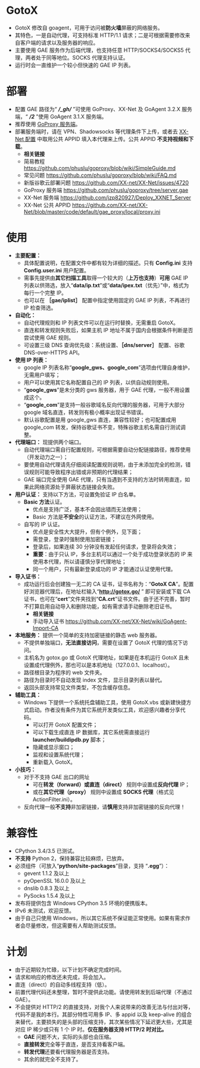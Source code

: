 # GotoX
- GotoX 修改自 goagent，可用于访问被**防火墙**屏蔽的网络服务。
- 其特色，一是自动代理，可支持标准 HTTP/1.1 请求；二是可根据需要修改来自客户端的请求以及服务器的响应。
- 主要使用 GAE 服务作为后端代理，也支持任意 HTTP/SOCKS4/SOCKS5 代理，两者处于同等地位。SOCKS 代理支持认证。
- 运行时会一直维护一个较小但快速的 GAE IP 列表。

# 部署
- 配置 GAE 路径为“ ***/_gh/*** ”可使用 GoProxy、XX-Net 及 GoAgent 3.2.X 服务端，“ ***/2***  ”使用 GoAgent 3.1.X 服务端。
- 推荐使用 [GoProxy 服务端](https://github.com/phuslu/goproxy/tree/server.gae)。
- 部署服务端时，请在 VPN、Shadowsocks 等代理条件下上传，或者去 [XX-Net 配置](https://github.com/XX-net/XX-Net/blob/master/code/default/gae_proxy/local/proxy.ini) 中取用公共 APPID 填入本代理来上传。公共 APPID **不支持视频和下载**。
    - **相关链接**
    - 简易教程 https://github.com/phuslu/goproxy/blob/wiki/SimpleGuide.md
    - 常见问题 https://github.com/phuslu/goproxy/blob/wiki/FAQ.md
    - 新版谷歌云部署问题 https://github.com/XX-net/XX-Net/issues/4720
    - GoProxy 服务端 https://github.com/phuslu/goproxy/tree/server.gae
    - XX-Net 服务端 https://github.com/jzp820927/Deploy_XXNET_Server
    - XX-Net 公共 APPID https://github.com/XX-net/XX-Net/blob/master/code/default/gae_proxy/local/proxy.ini

# 使用
- **主要配置：**
    - 具体配置说明，在配置文件中都有较为详细的描述。只有 **Config.ini** 支持 **Config.user.ini** 用户配置。
    - 需事先提供由**其它扫描工具**取得一个较大的（**上万也支持**）**可用** GAE IP 列表以供筛选，放入“**data/ip.txt**”或“**data/ipex.txt**（优先）”中，格式为每行一个完整 IP。
    - 也可以在 **［gae/iplist］** 配置中指定使用固定的 GAE IP 列表，不再进行 IP 检查筛选。
- **自动化：**
    - 自动代理规则和 IP 列表文件可以在运行时替换，无需重启 GotoX。
    - 直连和转发规则失败后，如果主机 IP 地址不属于国内会根据条件判断是否尝试使用 GAE 规则。
    - 可设置三级 DNS 查询优先级：系统设置、**［dns/server］** 配置、谷歌 DNS-over-HTTPS API。
- **使用 IP 列表：**
    - google IP 列表名称“**google_gws、google_com**”选项由代理自身维护，无需用户填写；
    - 用户可以使用其它名称配置自己的 IP 列表，以供自动规则使用。
    - “**google_gws**”是未分类的 gws 服务器，用于 GAE 代理，一般不用设置成这个。
    - “**google_com**”是支持一般谷歌域名反向代理的服务器，可用于大部分 google 域名直连，转发则有极小概率出现证书错误。
    - 默认谷歌配置是用 google_gws 直连，兼容性较好；也可配置成用 google_com 转发，保持谷歌证书不变，特殊谷歌主机名需自行测试调整。
- **代理端口：** 现提供两个端口。
    - 自动代理端口需自行配置规则，可根据需要自动分配链接路径，推荐使用（开发动力之一）；
    - 要使用自动代理请先仔细阅读配置规则说明，由于未添加完全的检测，错误规则可能导致程序出错或非预期的代理结果；
    - GAE 端口完全使用 GAE 代理，只有当遇到不支持的方法时转用直连，如果此网络资源处于屏蔽状态链接会失败。
- **用户认证：** 支持以下方法，可设置免验证 IP 白名单。
    - **Basic 方法**认证。
        - 优点是支持广泛，基本不会因出错而无法使用；
        - Basic 方法是**不安全**的认证方法，不建议在外网使用。
    - 自写的 IP 认证。
        - 优点是安全性大大提升，但有个例外，见下面；
        - 需登录，登录时强制使用加密链接；
        - 登录后，如果连续 30 分钟没有发起任何请求，登录将会失效；
        - **重要**：由于只认 IP，多台主机可以通过一个处于成功登录状态的 IP 来使用本代理，所以请谨慎分享代理地址；
        - 同一个用户，只有最新登录成功的 IP 才能通过认证使用代理。
- **导入证书：**
    - 成功运行后会创建独一无二的 CA 证书，证书名称为：“**GotoX CA**”。配置好浏览器代理后，在地址栏输入“**http://gotox.go/** ” 即可安装或下载 CA 证书，也可在“**cert**”文件夹找到“**CA.crt**”证书文件。由于还不完善，暂时不打算启用自动导入和删除功能，如有需求请手动删除老旧证书。
        - **相关链接**
        - 手动导入证书 https://github.com/XX-net/XX-Net/wiki/GoAgent-Import-CA
- **本地服务：** 提供一个简单的支持加密链接的静态 web 服务器。
    - 不提供单独端口，**无法直接访问**，需要在设置了 GotoX 代理的情况下访问。
    - 主机名为 gotox.go 或 GotoX 代理地址，如果是在本机运行 GotoX 且未设置成代理例外，那也可以是本机地址（127.0.0.1、localhost）。
    - 路径根目录为程序的 web 文件夹。
    - 路径为目录时不自动发现 index 文件，显示目录列表以替代。
    - 返回头部支持常见文件类型，不包含缓存信息。
- **辅助工具：**
    - Windows 下提供一个系统托盘辅助工具，使用 GotoX.vbs 或新建快捷方式启动。作者没有条件为其它系统开发类似工具，欢迎感兴趣者分享代码。
        - 可以打开 GotoX 配置文件；
        - 可以下载生成直连 IP 数据库，其它系统需直接运行 **launcher/buildipdb.py** 脚本；
        - 隐藏或显示窗口；
        - 监视和设置系统代理；
        - 重新载入 GotoX。
- **小技巧：**
    - 对于不支持 GAE 出口的网址
        - 可在**转发（forward）或直连（direct）** 规则中设置成**反向代理** IP；
        - 或在**其它代理（proxy）** 规则中设置成 **SOCKS 代理**（格式见 ActionFilter.ini）。
    - 反向代理一般**不支持**非加密链接，请**慎用**支持非加密链接的反向代理！

# 兼容性
- CPython 3.4/3.5 已测试。
- **不支持** Python 2，保持兼容比较麻烦，已放弃。
- 必须组件（可放入“**python/site-packages**”目录，支持 “**.egg**”）：
    - gevent 1.1.2 及以上
    - pyOpenSSL 16.0.0 及以上
    - dnslib 0.8.3 及以上
    - PySocks 1.5.4 及以上
- 发布将提供包含 Windows CPython 3.5 环境的便携版本。
- IPv6 未测试，欢迎反馈。
- 由于自己只使用 Windows，所以其它系统不保证能正常使用。如果有需求作者会尽量修改，但这需要有人帮助测试反馈。

# 计划
- 由于近期较为忙碌，以下计划不确定完成时间。
- 请求和响应的修改还未完成，将会加入。
- 直连（direct）的自动多线程支持（低）。
- 前置代理代码还未整理，暂时不提供此功能。请使用转发到后端代理（不通过 GAE）。
- 不会提供对 HTTP/2 的直接支持，对我个人来说带来的改善无法与付出对等，代码不是我的本行。其部分特性可用多 IP、多 appid 以及 keep-alive 的组合来替代，主要损失的是头部的压缩支持，其次某些情况下延迟更大些，尤其是对应 IP 稀少或只有 1 个 IP 时。**仅在服务器支持 HTTP/2 时对比。**
    - **GAE** 问题不大，实际的头部也会压缩。
    - **直接转发**完全等于直连，是否支持看客户端。
    - **转发代理**还要看代理服务器是否支持。
    - 其余的就完全不支持了。
